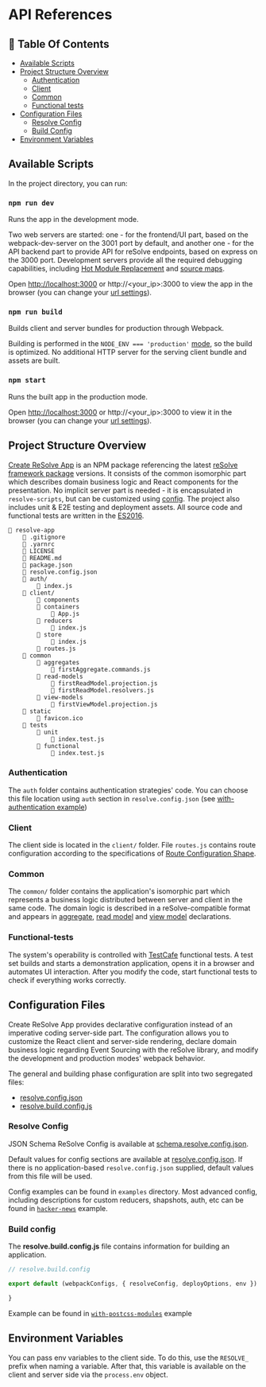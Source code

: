 # API References

## 📑 **Table Of Contents**
* [Available Scripts](#available-scripts)
* [Project Structure Overview](#project-structure-overview)
    * [Authentication](#authentication)
    * [Client](#client)
    * [Common](#common)
    * [Functional tests](#functional-tests)
* [Configuration Files](#configuration-files)
    * [Resolve Config](#resolve-config)
    * [Build Config](#build-config)
* [Environment Variables](#environment-variables)

## **Available Scripts**

In the project directory, you can run:

### `npm run dev`
Runs the app in the development mode.

Two web servers are  started: one - for the frontend/UI part, based on the webpack-dev-server on the 3001 port by default, and another one - for the API backend part to provide API for reSolve endpoints, based on express on the 3000 port. Development servers provide all the required debugging capabilities, including [Hot Module Replacement](https://webpack.js.org/concepts/hot-module-replacement/) and [source maps](https://webpack.js.org/configuration/devtool/).

Open [http://localhost:3000](http://localhost:3000/) or http://<your_ip>:3000 to view the app in the browser (you can change your [url settings](#configuration-files)).

### `npm run build`
Builds client and server bundles for production through Webpack.

Building is performed in the `NODE_ENV === 'production'` [mode](https://webpack.js.org/guides/production/#node-environment-variable), so the build is optimized. No additional HTTP server for the serving client bundle and assets are  built.

### `npm start`
Runs the built app in the production mode.

Open [http://localhost:3000](http://localhost:3000/) or http://<your_ip>:3000 to view it in the browser (you can change your [url settings](#configuration-files)).

## **Project Structure Overview**

[Create ReSolve App](https://www.npmjs.com/package/create-resolve-app) is an NPM package referencing the latest [reSolve framework package](https://github.com/reimagined/resolve/) versions. It consists of the common isomorphic part which describes domain business logic and React components for the presentation. No implicit server part is needed - it is encapsulated in `resolve-scripts`, but can be customized using [config](#-configuration-files). The project also includes unit & E2E testing and deployment assets. All source code and functional tests are written in the [ES2016](http://2ality.com/2016/01/ecmascript-2016.html).

```
📁 resolve-app
    📄 .gitignore
    📄 .yarnrc
    📄 LICENSE
    📄 README.md
    📄 package.json
    📄 resolve.config.json
    📁 auth/
        📄 index.js
    📁 client/
        📁 components
        📁 containers
            📄 App.js
        📁 reducers
            📄 index.js
        📁 store
            📄 index.js
        📄 routes.js
    📁 common
        📁 aggregates
            📄 firstAggregate.commands.js
        📁 read-models
            📄 firstReadModel.projection.js
            📄 firstReadModel.resolvers.js
        📁 view-models
            📄 firstViewModel.projection.js
    📁 static
        📄 favicon.ico
    📁 tests
        📁 unit
            📄 index.test.js
        📁 functional
            📄 index.test.js
```

### **Authentication**
The `auth` folder contains authentication strategies' code. You can choose this file location using `auth` section in `resolve.config.json` (see [with-authentication example](../examples/with-authentication/resolve.config.json))

### **Client**
The client side is located in the `client/` folder. File `routes.js` contains route configuration according to the specifications of [Route Configuration Shape](https://github.com/reacttraining/react-router/tree/master/packages/react-router-config#route-configuration-shape).

### **Common**
The `common/` folder contains the application's isomorphic part which represents a business logic distributed between server and client in the same code. The domain logic is described in a reSolve-compatible format and appears in [aggregate](https://github.com/reimagined/resolve/blob/master/docs/Aggregate.md), [read model](https://github.com/reimagined/resolve/blob/master/docs/Read%20Model.md) and [view model](https://github.com/reimagined/resolve/blob/master/docs/View%20Model.md) declarations.

### **Functional-tests**
The system's operability is controlled with [TestCafe](http://devexpress.github.io/testcafe/documentation/using-testcafe/) functional tests. A test set builds and starts a demonstration application, opens it in a browser and automates UI interaction. After you modify the code, start functional tests to check if everything works correctly.

## **Configuration Files**
Create ReSolve App provides declarative configuration instead of an imperative coding server-side part. The configuration allows you to customize the React client and server-side rendering, declare domain business logic regarding Event Sourcing with the reSolve library, and modify the development and production modes' webpack behavior.

The general and building phase configuration are split into two segregated files:
* [resolve.config.json](#resolve-config)
* [resolve.build.config.js](#build-config)

### Resolve Config

JSON Schema ReSolve Config is available at [schema.resolve.config.json](../packages/resolve-scripts/configs/schema.resolve.config.json).

Default values for config sections are available at [resolve.config.json](../packages/resolve-scripts/configs/resolve.config.json). If there is no application-based `resolve.config.json` supplied, default values from this file will be used.

Config examples can be found in `examples` directory. Most advanced config, including descriptions for custom reducers, shapshots, auth, etc can be found in [`hacker-news`](../examples/hacker-news) example.

### Build config
The **resolve.build.config.js** file contains information for building an application.

```js
// resolve.build.config

export default (webpackConfigs, { resolveConfig, deployOptions, env }) => {

}
```

Example can be found in [`with-postcss-modules`](../examples/with-postcss-modules) example

## Environment Variables
You can pass env variables to the client side. To do this, use the `RESOLVE_` prefix when naming a variable. After that, this variable is available on the client and server side via the `process.env` object.
